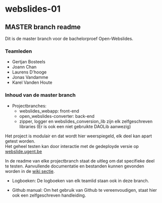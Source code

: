 # webslides-01

## MASTER branch readme

Dit is de master branch voor de bachelorproef Open-Webslides.

### Teamleden
* Gertjan Bosteels
* Joann Chan
* Laurens D'hooge
* Jonas Vandamme
* Karel Vanden Houte

### Inhoud van de master branch
* Projectbranches: 
  * webslides_webapp: front-end
  * open_webslides-converter: back-end
  * zipper, logger en webslides_conversion_lib  zijn elk zelfgeschreven libraries (Er is ook een niet gebruikte DAOLib aanwezig)

Het project is modulair en dat wordt hier weerspiegeld, elk deel kan apart getest worden.  
Het geheel testen kan door interactie met de gedeployde versie op [webslide.ugent.be](http://webslide.ugent.be/OpenWebslidesWebapp/)

In de readme van elke projectbranch staat de uitleg om dat specifieke deel te testen. Aanvullende documentatie en bestanden kunnen gevonden worden in de [wiki sectie](https://github.ugent.be/iii-vop2017/webslides-01/wiki).

* Logboeken:
De logboeken van elk teamlid staan ook in deze branch.

* Github manual:
Om het gebruik van Github te vereenvoudigen, staat hier ook een zelfgeschreven handleiding.

